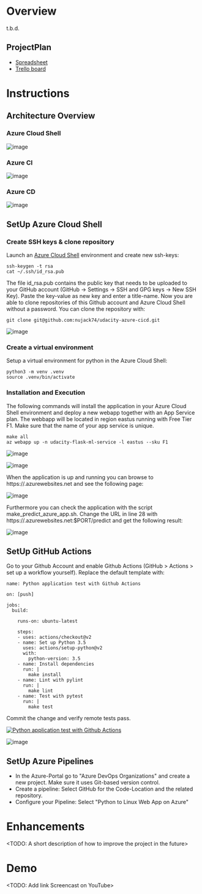 # Overview
t.b.d.

## ProjectPlan
* [Spreadsheet](https://docs.google.com/spreadsheets/d/1FA3MArdMtnCW5rF1VJdscKvWYC5g4pB0N9Cg3Xw607o "Project Plan")
* [Trello board](https://trello.com/b/k8KOigjO/udacity-cloud-devops "Kanban Board")

# Instructions
## Architecture Overview
### Azure Cloud Shell

![image](https://github.com/nujack74/udacity-azure-cicd/blob/main/Screenshots/azure-cloud-shell.png)

### Azure CI

![image](https://github.com/nujack74/udacity-azure-cicd/blob/main/Screenshots/ci-diagram.png)

### Azure CD

![image](https://github.com/nujack74/udacity-azure-cicd/blob/main/Screenshots/cd-diagram.png)

## SetUp Azure Cloud Shell
### Create SSH keys & clone repository

Launch an [Azure Cloud Shell](https://docs.microsoft.com/de-de/azure/cloud-shell/overview) environment and create new ssh-keys:

    ssh-keygen -t rsa
    cat ~/.ssh/id_rsa.pub

The file id_rsa.pub contains the public key that needs to be uploaded to your GitHub account (GitHub -> Settings -> SSH and GPG keys -> New SSH Key). Paste the key-value as new key and enter a title-name. Now you are able to clone repositories of this Github account and Azure Cloud Shell without a password. 
You can clone the repository with:

    git clone git@github.com:nujack74/udacity-azure-cicd.git

![image](https://github.com/nujack74/udacity-azure-cicd/blob/main/Screenshots/git-clone.png)

### Create a virtual environment

Setup a virtual environment for python in the Azure Cloud Shell:

    python3 -m venv .venv
    source .venv/bin/activate

### Installation and Execution

The following commands will install the application in your Azure Cloud Shell environment and deploy a new webapp together with an App Service plan. The webbapp will be located in region eastus running with Free Tier F1. Make sure that the name of your app service is unique.

    make all
    az webapp up -n udacity-flask-ml-service -l eastus --sku F1

![image](https://github.com/nujack74/udacity-azure-cicd/blob/main/Screenshots/make-all-new.png)

![image](https://github.com/nujack74/udacity-azure-cicd/blob/main/Screenshots/webapp-deployment.png)

When the application is up and running you can browse to https://<yourappname>.azurewebsites.net and see the following page:

![image](https://github.com/nujack74/udacity-azure-cicd/blob/main/Screenshots/webapp-test.png)
    
Furthermore you can check the application with the script make_predict_azure_app.sh. Change the URL in line 28 with https://<yourappname>.azurewebsites.net:$PORT/predict and get the following result:

![image](https://github.com/nujack74/udacity-azure-cicd/blob/main/Screenshots/make_predict.png)
    
## SetUp GitHub Actions
Go to your Github Account and enable Github Actions (GitHub > Actions > set up a workflow yourself).
Replace the default template with:

    name: Python application test with Github Actions
    
    on: [push]
    
    jobs:
      build:
    
        runs-on: ubuntu-latest
    
        steps:
        - uses: actions/checkout@v2
        - name: Set up Python 3.5
          uses: actions/setup-python@v2
          with:
            python-version: 3.5
        - name: Install dependencies
          run: |
            make install
        - name: Lint with pylint
          run: |
            make lint
        - name: Test with pytest
          run: |
            make test

Commit the change and verify remote tests pass.

[![Python application test with Github Actions](https://github.com/nujack74/udacity-azure-cicd/actions/workflows/main.yml/badge.svg)](https://github.com/nujack74/udacity-azure-cicd/actions/workflows/main.yml)

![image](https://github.com/nujack74/udacity-azure-cicd/blob/main/Screenshots/github-actions.png)

## SetUp Azure Pipelines

* In the Azure-Portal go to "Azure DevOps Organizations" and create a new project. Make sure it uses Git-based version control.
* Create a pipeline: Select GitHub for the Code-Location and the related repository.
* Configure your Pipeline: Select "Python to Linux Web App on Azure"

# Enhancements
<TODO: A short description of how to improve the project in the future>

# Demo
<TODO: Add link Screencast on YouTube>
